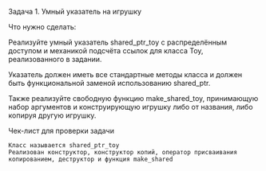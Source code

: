Задача 1. Умный указатель на игрушку


Что нужно сделать:

Реализуйте умный указатель shared_ptr_toy с распределённым доступом и механикой подсчёта ссылок для класса Toy, реализованного в задании. 

Указатель должен иметь все стандартные методы класса и должен быть функциональной заменой использованию shared_ptr<Toy>. 

Также реализуйте свободную функцию make_shared_toy, принимающую набор аргументов и конструирующую игрушку либо от названия, либо копируя другую игрушку. 


Чек-лист для проверки задачи

    Класс называется shared_ptr_toy
    Реализован конструктор, конструктор копий, оператор присваивания копированием, деструктор и функция make_shared
